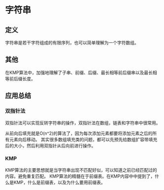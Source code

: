 # 字符串

## 定义
字符串是若干字符组成的有限序列，也可以简单理解为一个字符数组。

## 其他
在KMP算法中，加强地理解了子串、前缀、后缀、最长相等前后缀串以及最长相等前后缀长度。

## 应用总结
### 双指针法
双指针法可以实现反转字符串的操作，双指针法在数组，链表和字符串中很常用。

从前向后填充就是O(n^2)的算法了，因为每次添加元素都要将添加元素之后的所有元素向后移动。
其实很多数组填充类的问题，都可以先预先给数组扩容带填充后的大小，然后利用双指针从后向前进行操作。



### KMP
KMP算法的主要思想就是当字符串出现不匹配好似，可以知道之前已经匹配过的内容。避免重复匹配。
KMP算法的精髓在于前缀表。在KMP内容中中提到了，什么是KMP，什么是前缀表，以及为什么要用前缀表。

